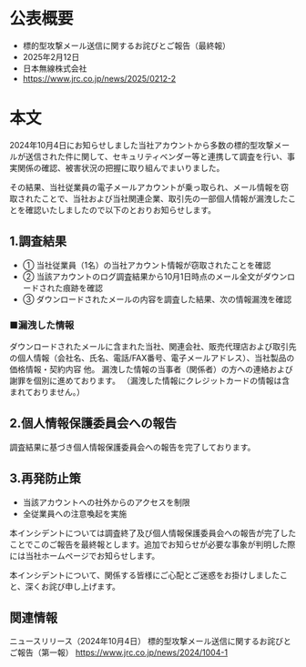 # 公表概要
- 標的型攻撃メール送信に関するお詫びとご報告（最終報）
- 2025年2月12日
- 日本無線株式会社
- https://www.jrc.co.jp/news/2025/0212-2

# 本文
2024年10月4日にお知らせしました当社アカウントから多数の標的型攻撃メールが送信された件に関して、セキュリティベンダー等と連携して調査を行い、事実関係の確認、被害状況の把握に取り組んでまいりました。

その結果、当社従業員の電子メールアカウントが乗っ取られ、メール情報を窃取されたことで、当社および当社関連企業、取引先の一部個人情報が漏洩したことを確認いたしましたので以下のとおりお知らせします。

## 1.調査結果
- ① 当社従業員（1名）の当社アカウント情報が窃取されたことを確認
- ② 当該アカウントのログ調査結果から10月1日時点のメール全文がダウンロードされた痕跡を確認
- ③ ダウンロードされたメールの内容を調査した結果、次の情報漏洩を確認

### ■漏洩した情報
ダウンロードされたメールに含まれた当社、関連会社、販売代理店および取引先の個人情報（会社名、氏名、電話/FAX番号、電子メールアドレス）、当社製品の価格情報・契約内容 他。
漏洩した情報の当事者（関係者）の方への連絡および謝罪を個別に進めております。
（漏洩した情報にクレジットカードの情報は含まれておりません。）


## 2.個人情報保護委員会への報告
調査結果に基づき個人情報保護委員会への報告を完了しております。


## 3.再発防止策
- 当該アカウントへの社外からのアクセスを制限
- 全従業員への注意喚起を実施


本インシデントについては調査終了及び個人情報保護委員会への報告が完了したことでこのご報告を最終報とします。追加でお知らせが必要な事象が判明した際には当社ホームページでお知らせします。

本インシデントについて、関係する皆様にご心配とご迷惑をお掛けしましたこと、深くお詫び申し上げます。


## 関連情報
ニュースリリース（2024年10月4日）
標的型攻撃メール送信に関するお詫びとご報告（第一報）
https://www.jrc.co.jp/news/2024/1004-1
